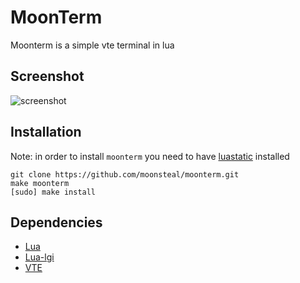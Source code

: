 # MoonTerm
Moonterm is a simple vte terminal in lua

## Screenshot

![screenshot](https://i.imgur.com/iGihl3z.png)

## Installation
Note: in order to install `moonterm` you need to have [luastatic](https://github.com/ers35/luastatic) installed

```
git clone https://github.com/moonsteal/moonterm.git
make moonterm
[sudo] make install
```

## Dependencies

- [Lua](https://www.lua.org/download.html) 
- [Lua-lgi](https://github.com/pavouk/lgi)
- [VTE](https://github.com/GNOME/vte)
